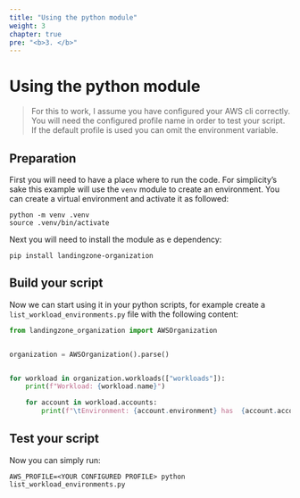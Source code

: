 ```yaml
---
title: "Using the python module"
weight: 3
chapter: true
pre: "<b>3. </b>"
---
```


# Using the python module 

> For this to work, I assume you have configured your AWS cli correctly. You will need the configured profile name in order to test your script. If the default profile is used you can omit the environment variable. 

## Preparation

First you will need to have a place where to run the code. For simplicity’s sake this example will use the `venv` module to create an environment. You can create a virtual environment and activate it as followed: 

```shell
python -m venv .venv
source .venv/bin/activate
```

Next you will need to install the module as e dependency:

```shell
pip install landingzone-organization
```

## Build your script

Now we can start using it in your python scripts, for example create a `list_workload_environments.py` file with the following content:

```python
from landingzone_organization import AWSOrganization


organization = AWSOrganization().parse()


for workload in organization.workloads(["workloads"]):
    print(f"Workload: {workload.name}")

    for account in workload.accounts:
        print(f"\tEnvironment: {account.environment} has  {account.account_id}")
```

## Test your script

Now you can simply run:

```shell
AWS_PROFILE=<YOUR CONFIGURED PROFILE> python list_workload_environments.py
```
